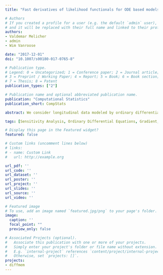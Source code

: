 ```yaml
---
title: "Fast derivatives of likelihood functionals for ODE based models using adjoint-state method"

# Authors
# If you created a profile for a user (e.g. the default `admin` user), write the username (folder name) here
# and it will be replaced with their full name and linked to their profile.
authors:
- Valdemar Melicher
- admin
- Wim Vanroose

date: "2017-12-01"
doi: "10.1007/s00180-017-0765-8"

# Publication type.
# Legend: 0 = Uncategorized; 1 = Conference paper; 2 = Journal article;
# 3 = Preprint / Working Paper; 4 = Report; 5 = Book; 6 = Book section;
# 7 = Thesis; 8 = Patent
publication_types: ["2"]

# Publication name and optional abbreviated publication name.
publication: "Computational Statistics"
publication_short: CompStats

abstract: We consider longitudinal data modeled by ordinary differential equations (ODEs), widespread models in physics, chemistry, biology and science in general. The sensitivity analysis of such dynamical systems usually requires calculation of various derivatives with respect to the model parameters. We employ the adjoint state method (ASM) for efficient computation of the first and the second derivatives of likelihood functionals constrained by ODEs. Essentially, the gradient can be computed with a cost (measured by model evaluations) that is independent of the number of the parameters and the Hessian with a linear cost in the number of the parameters instead of the quadratic one. The sensitivity analysis becomes feasible even if the parametric space is high-dimensional. In the theoretical part we rigorously study the ASM in the statistical context, when the discrete data are coupled with the continuous ODE model. Further, we present a highly optimized implementation of the results and its benchmarks on a number of problems.

tags: [Sensitivity Analysis, Ordinary Differential Equations, Gradient, Hessian, Statistical Computing, Mathematical Statistics, Algorithm]

# Display this page in the Featured widget?
featured: false

# Custom links (uncomment lines below)
# links:
# - name: Custom Link
#   url: http://example.org

url_pdf: ''
url_code: ''
url_dataset: ''
url_poster: ''
url_project: ''
url_slides: ''
url_source: ''
url_video: ''

# Featured image
# To use, add an image named `featured.jpg/png` to your page's folder.
image:
  caption: ''
  focal_point: ""
  preview_only: false

# Associated Projects (optional).
#   Associate this publication with one or more of your projects.
#   Simply enter your project's folder or file name without extension.
#   E.g. `internal-project` references `content/project/internal-project/index.md`.
#   Otherwise, set `projects: []`.
projects:
- diffmem
---
```

